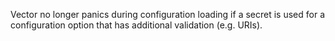 Vector no longer panics during configuration loading if a secret is used for a configuration option that has additional validation (e.g. URIs).
